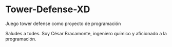 # Tower-Defense-XD
Juego tower defense como proyecto de programación

Saludes a todes. Soy César Bracamonte, ingeniero químico y aficionado a la programación.
